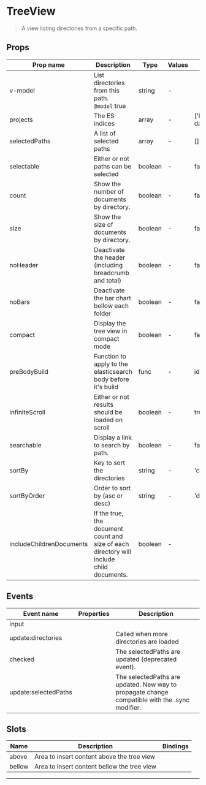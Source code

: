 # TreeView

> A view listing directories from a specific path.

## Props

| Prop name                | Description                                                                                  | Type    | Values | Default             |
| ------------------------ | -------------------------------------------------------------------------------------------- | ------- | ------ | ------------------- |
| v-model                  | List directories from this path.<br/>`@model` true                                           | string  | -      |                     |
| projects                 | The ES indices                                                                               | array   | -      | ['local-datashare'] |
| selectedPaths            | A list of selected paths                                                                     | array   | -      | []                  |
| selectable               | Either or not paths can be selected                                                          | boolean | -      | false               |
| count                    | Show the number of documents by directory.                                                   | boolean | -      | false               |
| size                     | Show the size of documents by directory.                                                     | boolean | -      | false               |
| noHeader                 | Deactivate the header (including breadcrumb and total)                                       | boolean | -      | false               |
| noBars                   | Deactivate the bar chart bellow each folder                                                  | boolean | -      | false               |
| compact                  | Display the tree view in compact mode                                                        | boolean | -      | false               |
| preBodyBuild             | Function to apply to the elasticsearch body before it's build                                | func    | -      | identity            |
| infiniteScroll           | Either or not results should be loaded on scroll                                             | boolean | -      | true                |
| searchable               | Display a link to search by path.                                                            | boolean | -      | false               |
| sortBy                   | Key to sort the directories                                                                  | string  | -      | 'contentLength'     |
| sortByOrder              | Order to sort by (asc or desc)                                                               | string  | -      | 'desc'              |
| includeChildrenDocuments | If the true, the document count and size of each directory will include<br/>child documents. | boolean | -      |                     |

## Events

| Event name           | Properties | Description                                                                                    |
| -------------------- | ---------- | ---------------------------------------------------------------------------------------------- |
| input                |            |
| update:directories   |            | Called when more directories are loaded                                                        |
| checked              |            | The selectedPaths are updated (deprecated event).                                              |
| update:selectedPaths |            | The selectedPaths are updated. New way to propagate change compatible with the .sync modifier. |

## Slots

| Name   | Description                                 | Bindings |
| ------ | ------------------------------------------- | -------- |
| above  | Area to insert content above the tree view  |          |
| bellow | Area to insert content bellow the tree view |          |

---
